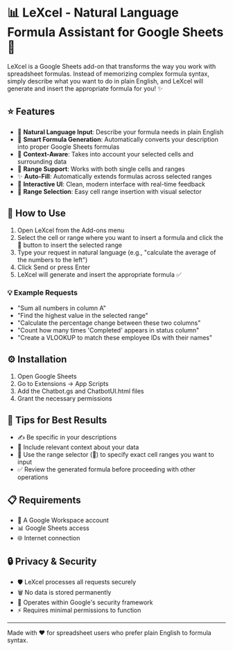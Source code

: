 # 📊 LeXcel - Natural Language Formula Assistant for Google Sheets 🤖

LeXcel is a Google Sheets add-on that transforms the way you work with spreadsheet formulas. Instead of memorizing complex formula syntax, simply describe what you want to do in plain English, and LeXcel will generate and insert the appropriate formula for you! ✨

## ⭐ Features

- 💬 **Natural Language Input**: Describe your formula needs in plain English
- 🔮 **Smart Formula Generation**: Automatically converts your description into proper Google Sheets formulas
- 🧠 **Context-Aware**: Takes into account your selected cells and surrounding data
- 📐 **Range Support**: Works with both single cells and ranges
- ✨ **Auto-Fill**: Automatically extends formulas across selected ranges
- 🎯 **Interactive UI**: Clean, modern interface with real-time feedback
- 🎨 **Range Selection**: Easy cell range insertion with visual selector

## 🚀 How to Use

1. Open LeXcel from the Add-ons menu
2. Select the cell or range where you want to insert a formula and click the 📌 button to insert the selected range
3. Type your request in natural language (e.g., "calculate the average of the numbers to the left")
4. Click Send or press Enter
5. LeXcel will generate and insert the appropriate formula ✅

### 💡 Example Requests

- "Sum all numbers in column A"
- "Find the highest value in the selected range"
- "Calculate the percentage change between these two columns"
- "Count how many times 'Completed' appears in status column"
- "Create a VLOOKUP to match these employee IDs with their names"

## ⚙️ Installation

1. Open Google Sheets
2. Go to Extensions → App Scripts
3. Add the Chatbot.gs and ChatbotUI.html files
5. Grant the necessary permissions

## 💪 Tips for Best Results

- ✍️ Be specific in your descriptions
- 📝 Include relevant context about your data
- 🎯 Use the range selector (📌) to specify exact cell ranges you want to input
- ✅ Review the generated formula before proceeding with other operations

## 📋 Requirements

- 👥 A Google Workspace account
- 📊 Google Sheets access
- 🌐 Internet connection

## 🔒 Privacy & Security

- 🛡️ LeXcel processes all requests securely
- 🗑️ No data is stored permanently
- 🔐 Operates within Google's security framework
- ⚡ Requires minimal permissions to function

---

Made with ❤️ for spreadsheet users who prefer plain English to formula syntax. 